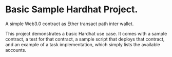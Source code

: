 # Basic Sample Hardhat Project.

A simple Web3.0 contract as Ether transact path inter wallet.

This project demonstrates a basic Hardhat use case. It comes with a sample contract, a test for that contract, a sample script that deploys that contract, 
and an example of a task implementation, which simply lists the available accounts.
